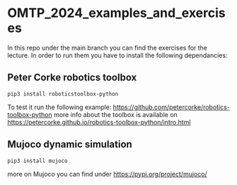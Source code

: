# OMTP_2024_examples_and_exercises

In this repo under the main branch you can find the exercises for the lecture. In order to run them you have to install the following dependancies:

## Peter Corke robotics toolbox 
```
pip3 install roboticstoolbox-python
```
To test it run the following example: https://github.com/petercorke/robotics-toolbox-python 
more info about the toolbox is available on https://petercorke.github.io/robotics-toolbox-python/intro.html 

## Mujoco dynamic simulation

```
pip3 install mujoco
```
more on Mujoco you can find under https://pypi.org/project/mujoco/ 

